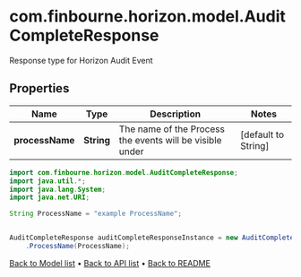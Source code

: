 # com.finbourne.horizon.model.AuditCompleteResponse
Response type for Horizon Audit Event

## Properties

Name | Type | Description | Notes
------------ | ------------- | ------------- | -------------
**processName** | **String** | The name of the Process the events will be visible under | [default to String]

```java
import com.finbourne.horizon.model.AuditCompleteResponse;
import java.util.*;
import java.lang.System;
import java.net.URI;

String ProcessName = "example ProcessName";


AuditCompleteResponse auditCompleteResponseInstance = new AuditCompleteResponse()
    .ProcessName(ProcessName);
```


[Back to Model list](../README.md#documentation-for-models) &#8226; [Back to API list](../README.md#documentation-for-api-endpoints) &#8226; [Back to README](../README.md)
